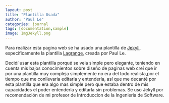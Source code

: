 ```yaml
---
layout: post
title: "Plantilla Usada"
author: "Paul Le"
categories: journal
tags: [documentation,sample]
image: ImgJekyll.png
---
```


Para realizar esta pagina web se ha usado una plantilla de <a href="http://jekyllthemes.org/" target="_blank">Jekyll</a>, especificamente la plantilla <a href="http://jekyllthemes.org/themes/lagrange/" target="_blank">Lagrange</a>, creada por Paul Le.

Decidí usar esta plantilla porqué se veia simple pero elegante, teniendo en cuenta mis bajos conocimientos sobre diseño de paginas web creí que ir por una plantilla muy compleja simplemente no era del todo realista,por el tiempo que me conllevaria editarla y entenderla, así que me decanté por esta plantilla que era algo mas simple pero que estaba dentro de mis capacidades el poder entenderla y editarla sin problemas. Se uso Jekyll por recomendación de mi profesor de Introduccion de la Ingenieria de Software.
